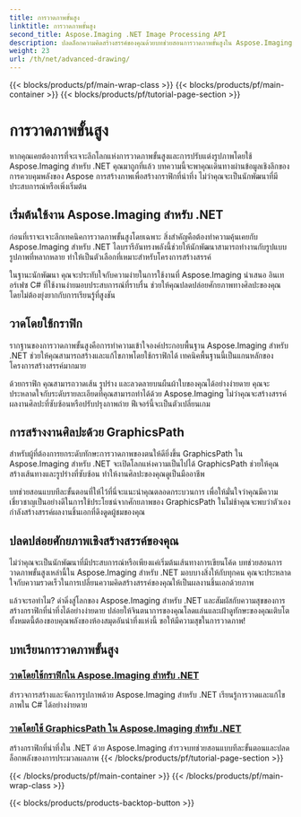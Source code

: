 ```yaml
---
title: การวาดภาพขั้นสูง
linktitle: การวาดภาพขั้นสูง
second_title: Aspose.Imaging .NET Image Processing API
description: ปลดล็อกความคิดสร้างสรรค์ของคุณด้วยบทช่วยสอนการวาดภาพขั้นสูงใน Aspose.Imaging สำหรับ .NET เรียนรู้การสร้างและแก้ไขภาพอย่างง่ายดายด้วย C#
weight: 23
url: /th/net/advanced-drawing/
---
```


{{< blocks/products/pf/main-wrap-class >}}
{{< blocks/products/pf/main-container >}}
{{< blocks/products/pf/tutorial-page-section >}}

# การวาดภาพขั้นสูง


หากคุณเคยต้องการที่จะเจาะลึกโลกแห่งการวาดภาพขั้นสูงและการปรับแต่งรูปภาพโดยใช้ Aspose.Imaging สำหรับ .NET คุณมาถูกที่แล้ว บทความนี้จะพาคุณเดินทางผ่านข้อมูลเชิงลึกของการควบคุมพลังของ Aspose การสร้างภาพเพื่อสร้างกราฟิกที่น่าทึ่ง ไม่ว่าคุณจะเป็นนักพัฒนาที่มีประสบการณ์หรือเพิ่งเริ่มต้น

## เริ่มต้นใช้งาน Aspose.Imaging สำหรับ .NET

ก่อนที่เราจะเจาะลึกเทคนิคการวาดภาพขั้นสูงโดยเฉพาะ สิ่งสำคัญคือต้องทำความคุ้นเคยกับ Aspose.Imaging สำหรับ .NET ไลบรารีอันทรงพลังนี้ช่วยให้นักพัฒนาสามารถทำงานกับรูปแบบรูปภาพที่หลากหลาย ทำให้เป็นตัวเลือกที่เหมาะสำหรับโครงการสร้างสรรค์

ในฐานะนักพัฒนา คุณจะประทับใจกับความง่ายในการใช้งานที่ Aspose.Imaging นำเสนอ อินเทอร์เฟซ C# ที่ใช้งานง่ายมอบประสบการณ์ที่ราบรื่น ช่วยให้คุณปลดปล่อยศักยภาพทางศิลปะของคุณโดยไม่ต้องยุ่งยากกับการเรียนรู้ที่สูงชัน

## วาดโดยใช้กราฟิก

รากฐานของการวาดภาพขั้นสูงคือการทำความเข้าใจองค์ประกอบพื้นฐาน Aspose.Imaging สำหรับ .NET ช่วยให้คุณสามารถสร้างและแก้ไขภาพโดยใช้กราฟิกได้ เทคนิคพื้นฐานนี้เป็นแกนหลักของโครงการสร้างสรรค์มากมาย 

ด้วยกราฟิก คุณสามารถวาดเส้น รูปร่าง และลวดลายบนผืนผ้าใบของคุณได้อย่างง่ายดาย คุณจะประหลาดใจกับระดับรายละเอียดที่คุณสามารถทำได้ด้วย Aspose.Imaging ไม่ว่าคุณจะสร้างสรรค์ผลงานศิลปะที่ซับซ้อนหรือปรับปรุงภาพถ่าย ฟีเจอร์นี้จะเป็นตัวเปลี่ยนเกม

## การสร้างงานศิลปะด้วย GraphicsPath

สำหรับผู้ที่ต้องการยกระดับทักษะการวาดภาพของตนให้ดียิ่งขึ้น GraphicsPath ใน Aspose.Imaging สำหรับ .NET จะเปิดโลกแห่งความเป็นไปได้ GraphicsPath ช่วยให้คุณสร้างเส้นทางและรูปร่างที่ซับซ้อน ทำให้งานศิลปะของคุณดูเป็นมืออาชีพ

บทช่วยสอนแบบทีละขั้นตอนที่ให้ไว้ที่นี่จะแนะนำคุณตลอดกระบวนการ เพื่อให้มั่นใจว่าคุณมีความเชี่ยวชาญเป็นอย่างดีในการใช้ประโยชน์จากศักยภาพของ GraphicsPath ในไม่ช้าคุณจะพบว่าตัวเองกำลังสร้างสรรค์ผลงานชิ้นเอกที่ดึงดูดผู้ชมของคุณ

## ปลดปล่อยศักยภาพเชิงสร้างสรรค์ของคุณ

ไม่ว่าคุณจะเป็นนักพัฒนาที่มีประสบการณ์หรือเพียงแค่เริ่มต้นเส้นทางการเขียนโค้ด บทช่วยสอนการวาดภาพขั้นสูงเหล่านี้ใน Aspose.Imaging สำหรับ .NET มอบบางสิ่งให้กับทุกคน คุณจะประหลาดใจกับความรวดเร็วในการเปลี่ยนความคิดสร้างสรรค์ของคุณให้เป็นผลงานชิ้นเอกด้วยภาพ

แล้วจะรอทำไม? ดำดิ่งสู่โลกของ Aspose.Imaging สำหรับ .NET และสัมผัสกับความสุขของการสร้างกราฟิกที่น่าทึ่งได้อย่างง่ายดาย ปล่อยให้จินตนาการของคุณโลดแล่นและเฝ้าดูทักษะของคุณเติบโต ทั้งหมดนี้ต้องขอบคุณพลังของห้องสมุดอันน่าทึ่งแห่งนี้ ขอให้มีความสุขในการวาดภาพ!
## บทเรียนการวาดภาพขั้นสูง
### [วาดโดยใช้กราฟิกใน Aspose.Imaging สำหรับ .NET](./draw-using-graphics/)
สำรวจการสร้างและจัดการรูปภาพด้วย Aspose.Imaging สำหรับ .NET เรียนรู้การวาดและแก้ไขภาพใน C# ได้อย่างง่ายดาย
### [วาดโดยใช้ GraphicsPath ใน Aspose.Imaging สำหรับ .NET](./draw-using-graphicspath/)
สร้างกราฟิกที่น่าทึ่งใน .NET ด้วย Aspose.Imaging สำรวจบทช่วยสอนแบบทีละขั้นตอนและปลดล็อกพลังของการประมวลผลภาพ
{{< /blocks/products/pf/tutorial-page-section >}}

{{< /blocks/products/pf/main-container >}}
{{< /blocks/products/pf/main-wrap-class >}}

{{< blocks/products/products-backtop-button >}}
